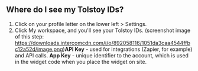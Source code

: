 ## Where do I see my Tolstoy IDs?

1. Click on your profile letter on the lower left > Settings.
2. Click My workspace, and you'll see your Tolstoy IDs. (screenshot image of this step: https://downloads.intercomcdn.com/i/o/892058116/1051da3caa4544ffbc12a52d/image.png)
​
**API Key** - used for integrations (Zapier, for example) and API calls.
**App Key** - unique identifier to the account, which is used in the widget code when you place the widget on site.
